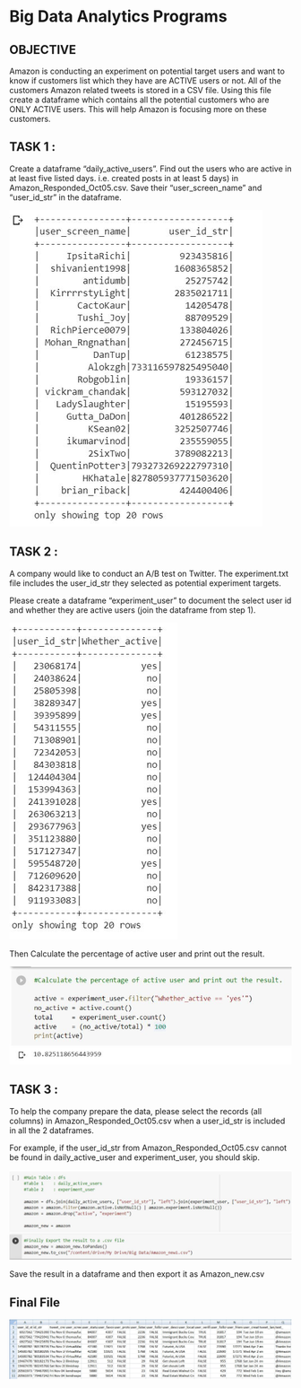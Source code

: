 <h1>Big Data Analytics Programs</h1>

<h2> OBJECTIVE </h2>

Amazon is conducting an experiment on potential target users and want to know if customers list which they have are ACTIVE users or not. 
All of the customers Amazon related tweets is stored in a CSV file. Using this file create a dataframe which contains all the potential customers who are ONLY ACTIVE users. This will help Amazon is focusing more on these customers.

<h2>TASK 1 :</h2>

Create a dataframe “daily_active_users”. Find out the users who are active in at least five listed days.
i.e. created posts in at least 5 days) in Amazon_Responded_Oct05.csv.
Save their “user_screen_name” and “user_id_str” in the dataframe.

![GitHub Logo](/output1.JPG)

<h2>TASK 2 :</h2>

A company would like to conduct an A/B test on Twitter. The experiment.txt file includes the user_id_str they selected as potential experiment targets.

Please create a dataframe “experiment_user” to document the select user id and whether they are active users (join the dataframe from step 1).

![GitHub Logo](/output2.JPG)

Then Calculate the percentage of active user and print out the result.

![GitHub Logo](/output2b.JPG)

<h2>TASK 3 :</h2>

To help the company prepare the data, please select the records (all columns) in Amazon_Responded_Oct05.csv when a user_id_str is included in all the 2 dataframes.

For example, if the user_id_str from Amazon_Responded_Oct05.csv cannot be found in daily_active_user and experiment_user, you should skip. 

![GitHub Logo](/output3.JPG)

Save the result in a dataframe and then export it as Amazon_new.csv

<h2> Final File </h2>

![GitHub Logo](/final.JPG)


